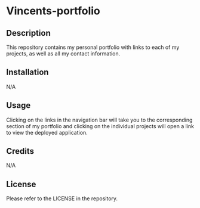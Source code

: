 # Vincents-portfolio

## Description

This repository contains my personal portfolio with links to each of my projects, as well as all my contact information.

## Installation

N/A

## Usage

Clicking on the links in the navigation bar will take you to the corresponding section of my portfolio and clicking on the individual projects will open a link to view the deployed application.

## Credits

N/A

## License

Please refer to the LICENSE in the repository.
